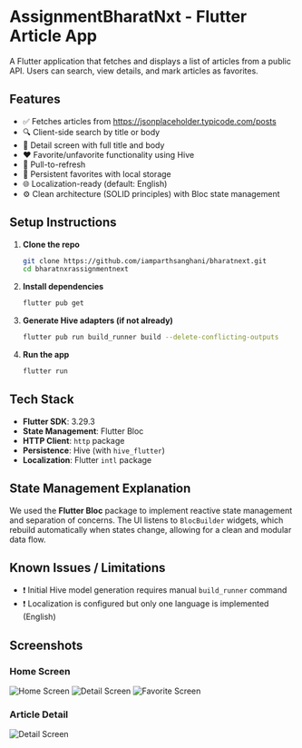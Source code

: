 
# AssignmentBharatNxt - Flutter Article App

A Flutter application that fetches and displays a list of articles from a public API. Users can search, view details, and mark articles as favorites.

## Features

- ✅ Fetches articles from https://jsonplaceholder.typicode.com/posts
- 🔍 Client-side search by title or body
- 📄 Detail screen with full title and body
- ❤️ Favorite/unfavorite functionality using Hive
- 🔄 Pull-to-refresh
- 💾 Persistent favorites with local storage
- 🌐 Localization-ready (default: English)
- ⚙️ Clean architecture (SOLID principles) with Bloc state management

## Setup Instructions

1. **Clone the repo**
   ```bash
   git clone https://github.com/iamparthsanghani/bharatnext.git
   cd bharatnxrassignmentnext
   ```

2. **Install dependencies**
   ```bash
   flutter pub get
   ```

3. **Generate Hive adapters (if not already)**
   ```bash
   flutter pub run build_runner build --delete-conflicting-outputs
   ```

4. **Run the app**
   ```bash
   flutter run
   ```

## Tech Stack

- **Flutter SDK**: 3.29.3
- **State Management**: Flutter Bloc
- **HTTP Client**: `http` package
- **Persistence**: Hive (with `hive_flutter`)
- **Localization**: Flutter `intl` package

## State Management Explanation

We used the **Flutter Bloc** package to implement reactive state management and separation of concerns. The UI listens to `BlocBuilder` widgets, which rebuild automatically when states change, allowing for a clean and modular data flow.

## Known Issues / Limitations

- ❗ Initial Hive model generation requires manual `build_runner` command
- ❗ Localization is configured but only one language is implemented (English)

## Screenshots 


### Home Screen
![Home Screen](assets/screenshots/home_screen.png) ![Detail Screen](assets/screenshots/detail_screen.png) ![Favorite Screen](assets/screenshots/favorites_screen.png)

### Article Detail
![Detail Screen](assets/screenshots/detail_screen.png)

